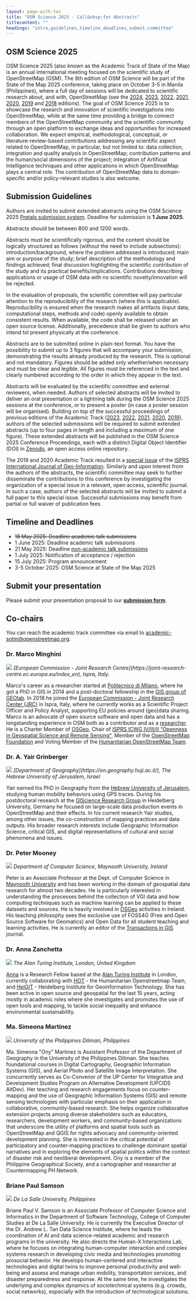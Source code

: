```yaml
---
layout: page-with-toc
title: "OSM Science 2025 - Call&nbsp;for Abstracts"
titlecontent: ""
headings: "intro,guidelines,timeline_deadlines,submit,committee"
---
```


<h2 id="intro">OSM Science 2025</h2>

OSM Science 2025 (also known as the Academic Track of State of the Map) is an annual international meeting focused on the scientific study of OpenStreetMap (OSM). The 8th edition of OSM Science will be part of the State of the Map 2025 conference, taking place on October 3-5 in Manila (Philippines), where a full day of sessions will be dedicated to scientific research about, and with, OpenStreetMap (see the [2024](https://2024.stateofthemap.org/calls/academic/), [2023](https://osmscience.github.io/OSMScience2023/), [2022](https://2022.stateofthemap.org/calls/academic/), [2021](https://2021.stateofthemap.org/calls/academic/), [2020](https://2020.stateofthemap.org/cfp/academic/), [2019](https://2019.stateofthemap.org/academic_programme/) and [2018](https://2018.stateofthemap.org/academictrack/) editions).
The goal of OSM Science 2025 is to showcase the research and innovation of scientific investigations into OpenStreetMap, while at the same time providing a bridge to connect members of the OpenStreetMap community and the scientific community through an open platform to exchange ideas and opportunities for increased collaboration. We expect empirical, methodological, conceptual, or literature-review-based contributions addressing any scientific aspect related to OpenStreetMap, in particular, but not limited to: data collection, integration and quality analysis in OpenStreetMap; contribution patterns and the human/social dimensions of the project; integration of Artificial Intelligence techniques and other applications in which OpenStreetMap plays a central role. The contribution of OpenStreetMap data to domain-specific and/or policy-relevant studies is also welcome.


<h2 id="guidelines">Submission Guidelines</h2>

Authors are invited to submit extended abstracts using the OSM Science 2025 [Pretalx submission system](https://pretalx.com/sotm2025-osm-science/cfp). Deadline for submission is **1 June 2025**.

Abstracts should be between 800 and 1200 words.

Abstracts must be scientifically rigorous, and the content should be logically structured as follows (without the need to include subsections): introduction/background, where the problem addressed is introduced; main aim or purpose of the study; brief description of the methodology and findings achieved; final discussion highlighting the scientific contribution of the study and its practical benefits/implications. Contributions describing applications or usage of OSM data with no scientific novelty/innovation will be rejected.

In the evaluation of proposals, the scientific committee will pay particular attention to the reproducibility of the research (where this is applicable). Reproducibility is ensured when the research makes all artifacts (input data, computational steps, methods and code) openly available to obtain consistent results. When available, the code shall be released under an open source license. Additionally, precedence shall be given to authors who intend tol present physically at the conference.

Abstracts are to be submitted online in plain-text format. You have the possibility to submit up to 3 figures that will accompany your submission, demonstrating the results already produced by the research. This is optional and not mandatory. Figures should be added only whether/when necessary and must be clear and legible. All figures must be referenced in the text and clearly numbered according to the order in which they appear in the text.

Abstracts will be evaluated by the scientific committee and external reviewers, when needed. Authors of selected abstracts will be invited to deliver an oral presentation or a lightning talk during the OSM Science 2025 sessions at the conference, or to present a poster (in case a poster session will be organised). Building on top of the successful proceedings of previous editions of the Academic Track ([2023](https://zenodo.org/records/10443403), [2022](https://zenodo.org/record/7004791), [2021](https://zenodo.org/record/5116434), [2020](https://zenodo.org/record/3928675), [2019](https://zenodo.org/record/3405431)), authors of the selected submissions will be required to submit extended abstracts (up to four pages in length and including a maximum of one figure). These extended abstracts will be published in the OSM Science 2025 Conference Proceedings, each with a distinct Digital Object Identifier (DOI) in [Zenodo](https://zenodo.org/), an open access online repository.

The 2019 and 2020 Academic Track resulted in a [special issue](https://www.mdpi.com/journal/ijgi/special_issues/OpenStreetMap) of the [ISPRS International Journal of Geo-Information](https://www.mdpi.com/journal/ijgi). Similarly and upon interest from the authors of the abstracts, the scientific committee may seek to further disseminate the contributions to this conference by investigating the organization of a special issue in a relevant, open access, scientific journal. In such a case, authors of the selected abstracts will be invited to submit a full paper to this special issue. Successful submissions may benefit from partial or full waiver of publication fees.


<h2 id="timeline_deadlines">Timeline and Deadlines</h2>

* <s>18 May 2025: Deadline academic talk submissions</s>
* 1 June 2025: Deadline academic talk submissions
* 21 May 2025: Deadline [non-academic talk submissions]({{site.baseurl}}/calls/general)
* 1 July 2025: Notification of acceptance / rejection
* 15 July 2025: Program announcement
* 3-5 October 2025: OSM Science at State of the Map 2025


<h2 id="submit">Submit your presentation</h2>

Please submit your presentation proposal to our **[submission form](https://pretalx.com/sotm2025-osm-science/submit)**.


<h2 id="committee">Co-chairs</h2>

You can reach the academic track committee via email to <a href="mailto:academic-sotm@openstreetmap.org">academic-sotm@openstreetmap.org</a>.

<h3>Dr. Marco Minghini</h3>
<img class="bio-pic" src="../../img/bios/Marco.jpg">
<em>[European Commission - Joint Research Centre](https://joint-research-centre.ec.europa.eu/index_en), Ispra, Italy.</em>

Marco's career as a researcher started at [Politecnico di Milano](https://www.polimi.it/en/), where he got a PhD in GIS in 2014 and a post-doctoral fellowship in the [GIS group of GEOlab](https://www.gisgeolab.polimi.it/). In 2018 he joined the [European Commission - Joint Research Center (JRC)](https://joint-research-centre.ec.europa.eu/index_en) in Ispra, Italy, where he currently works as a Scientific Project Officer and Policy Analyst, supporting EU policies around (geo)data sharing. Marco is an advocate of open source software and open data and has a longstanding experience in OSM both as a contributor and as a [researcher](https://wiki.openstreetmap.org/wiki/User:Mingo23). He is a Charter Member of [OSGeo](https://www.osgeo.org/), Chair of [ISPRS ICWG IV/III/II “Openness in Geospatial Science and Remote Sensing"](https://www2.isprs.org/commissions/comm4/icwg-4-3-2/), Member of the [OpenStreetMap Foundation](https://wiki.osmfoundation.org/wiki/Main_Page) and Voting Member of the [Humanitarian OpenStreetMap Team](https://www.hotosm.org/).

<h3>Dr. A. Yair Grinberger</h3>
<img class="bio-pic" src="../../img/bios/Yair.jpg">
<em>[Department of Geography](https://en.geography.huji.ac.il/), The Hebrew University of Jerusalem, Israel</em>

Yair earned his PhD in Geography from the [Hebrew University of Jerusalem](https://new.huji.ac.il/en), studying human mobility behaviors using GPS traces. During his postdoctoral research at the [GIScience Research Group](http://giscience.uni-hd.de/) in Heidelberg University, Germany he focused on large-scale data production events in OpenStreetMap and their effects. In his current research Yair studies, among other issues, the co-construction of mapping practices and data outputs. His broader research interests include Geographic Information Science, critical GIS, and digital representations of cultural and social phenomena and issues.

<h3>Dr. Peter Mooney</h3>
<img class="bio-pic landscape" src="../../img/bios/Peter.jpg">
<em>Department of Computer Science, Maynooth University, Ireland</em>

Peter is an Associate Professor at the Dept. of Computer Science in [Maynooth University](https://www.maynoothuniversity.ie/) and has been working in the domain of geospatial data research for almost two decades. He is particularly interested in understanding the processes behind the collection of VGI data and how computing techniques such as machine learning can be applied to these datasets and sources. He is heavily involved in [OSGeo](https://www.osgeo.org/) activities in Ireland. His teaching philosophy sees the exclusive use of FOSS4G (Free and Open Source Software for Geomatics) and Open Data for all student teaching and learning activities. He is currently an editor of the [Transactions in GIS](https://onlinelibrary.wiley.com/journal/14679671) journal.

<h3>Dr. Anna Zanchetta</h3>
<img class="bio-pic" src="../../img/bios/Anna.jpg">
<em>The Alan Turing Institute, London, United Kingdom</em>

[Anna](https://www.turing.ac.uk/people/researchers/anna-zanchetta) is a Research Fellow based at the [Alan Turing Institute](https://www.turing.ac.uk/) in London, currently collaborating with [HOT](https://www.hotosm.org/) - the Humanitarian Openstreetmap Team, and [HeiGIT](https://heigit.org/) - Heidelberg Institute for Geoinformation Technology. She has been active in open source and geospatial for the last 15 years, acting mostly in academic roles where she investigates and promotes the use of open tools and mapping, to tackle social inequality and enhance environmental sustainability.

<h3>Ma. Simeona Martinez</h3>
<img class="bio-pic landscape" src="../../img/bios/Simeona.jpg">
<em>University of the Philippines Diliman, Philippines</em>

Ma. Simeona "Ony" Martinez is Assistant Professor of the Department of Geography in the University of the Philippines Diliman. She teaches foundational courses in Digital Cartography, Geographic Information Systems (GIS), and Aerial Photo and Satellite Image Interpretation. She concurrently serves as Co-Convenor of the UP Center for Integrative and Development Studies Program on Alternative Development (UPCIDS AltDev). Her teaching and research engagements focus on counter-mapping and the use of Geographic Information Systems (GIS) and remote sensing technologies with particular emphasis on their application in collaborative, community-based research. She helps organize collaborative extension projects  among diverse stakeholders such as educators, researchers, development workers, and community-based organizations that underscore the utility of platforms and spatial tools such as OpenStreetMap and QGIS for rights advocacy and community-oriented development planning. She is interested in the critical potential of participatory and counter-mapping practices to challenge dominant spatial narratives and in exploring the elements of spatial politics within the context of disaster risk and neoliberal development. Ony is a member of the Philippine Geographical Society, and a cartographer and researcher at Countermapping PH Network.

<h3>Briane Paul Samson</h3>
<img class="bio-pic" src="../../img/bios/Briane.jpg">
<em>De La Salle University, Philippines</em>

Briane Paul V. Samson is an Associate Professor of Computer Science and Informatics in the Department of Software Technology, College of Computer Studies at De La Salle University. He is currently the Executive Director of the Dr. Andrew L. Tan Data Science Institute, where he leads the coordination of AI and data science-related academic and research programs in the university. He also directs the Human-X Interactions Lab, where he focuses on integrating human-computer interaction and complex systems research in developing civic media and technologies promoting prosocial behavior. He develops human-centered and interactive technologies and digital twins to improve personal productivity and well-being and assess and manage urban mobility, transportation services, and disaster preparedness and response. At the same time, he investigates the underlying and complex dynamics of sociotechnical systems (e.g. crowds, social networks), especially with the introduction of technological solutions.
